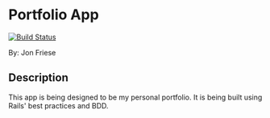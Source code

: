 # Portfolio App

[![Build Status](https://travis-ci.org/noj33/Portfolio_2.png)](https://travis-ci.org/noj33/Portfolio_2)

By: Jon Friese

## Description

This app is being designed to be my personal portfolio. It is being built using Rails' best practices and BDD.


